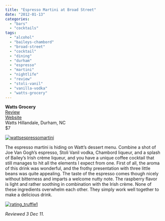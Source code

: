 ```yaml
---
title: "Espresso Martini at Broad Street"
date: "2012-01-13"
categories: 
  - "bars"
  - "cocktails"
tags: 
  - "alcohol"
  - "baileys-chambord"
  - "broad-street"
  - "cocktail"
  - "dining"
  - "durham"
  - "espresso"
  - "martini"
  - "nightlife"
  - "review"
  - "stoli-vanil"
  - "vanilla-vodka"
  - "watts-grocery"
---
```


**Watts Grocery**\
[Review](http://www.thegourmez.com/2009/03/watts-grocery-and-listen-to-your-elders-reviews/)\
[Website](http://www.wattsgrocery.com/)\
Watts Hillandale, Durham, NC\
$7

[![](http://s3.amazonaws.com/thegourmez-wpmedia/2011/12/wattsespressomartini.jpg "wattsespressomartini")](http://s3.amazonaws.com/thegourmez-wpmedia/2011/12/wattsespressomartini.jpg)

The espresso martini is hiding on Watt’s dessert menu. Combine a shot of Joe Van Gogh’s espresso, Stoli Vanil vodka, Chambord liqueur, and a splash of Bailey’s Irish crème liqueur, and you have a unique coffee cocktail that still manages to hit all the elements I expect from one. First of all, the aroma of this drink was wonderful, and the frothy presentation with three little beans was quite appealing. The taste of the espresso comes though nicely without bitterness and imparts a welcome nutty note. The raspberry flavor is light and rather soothing in combination with the Irish crème. None of these ingredients overwhelm each other. They simply work well together to make a delicious drink.

[![](http://s3.amazonaws.com/thegourmez-wpmedia/2009/02/rating_truffle1.gif "rating_truffle1")](http://s3.amazonaws.com/thegourmez-wpmedia/2009/02/rating_truffle1.gif)

_Reviewed 3 Dec 11._
